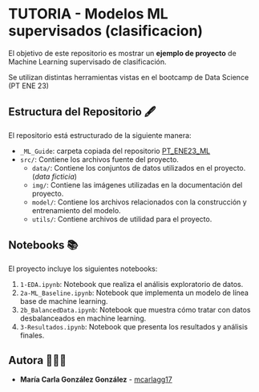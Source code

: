 # TUTORIA - Modelos ML supervisados (clasificacion)

El objetivo de este repositorio es mostrar un **ejemplo de proyecto** de Machine Learning supervisado de clasificación.  

Se utilizan distintas herramientas vistas en el bootcamp de Data Science (PT ENE 23) 

## Estructura del Repositorio 🖋️

El repositorio está estructurado de la siguiente manera:
- `_ML_Guide`: carpeta copiada del repositorio [PT_ENE23_ML](https://github.com/JuanManiglia/Machine_Learning/tree/main/ML_Guide)
- `src/`: Contiene los archivos fuente del proyecto. 
    - `data/`: Contiene los conjuntos de datos utilizados en el proyecto. (*data ficticia*)
    - `img/`: Contiene las imágenes utilizadas en la documentación del proyecto.
    - `model/`: Contiene los archivos relacionados con la construcción y entrenamiento del modelo.
    - `utils/`: Contiene archivos de utilidad para el proyecto.

## Notebooks 📚

El proyecto incluye los siguientes notebooks:

1. `1-EDA.ipynb`: Notebook que realiza el análisis exploratorio de datos.
2. `2a-ML_Baseline.ipynb`: Notebook que implementa un modelo de línea base de machine learning.
3. `2b_BalancedData.ipynb`: Notebook que muestra cómo tratar con datos desbalanceados en machine learning.
4. `3-Resultados.ipynb`: Notebook que presenta los resultados y análisis finales.

## Autora 👩🏽‍💻

* **María Carla González González** - [mcarlagg17](https://github.com/mcarlagg17)
